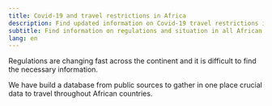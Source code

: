 ```yaml
---
title: Covid-19 and travel restrictions in Africa
description: Find updated information on Covid-19 travel restrictions in African countries
subtitle: Find information on regulations and situation in all African countries
lang: en
---
```


Regulations are changing fast across the continent and it is difficult to find the necessary information.

We have build a database from public sources to gather in one place crucial data to travel throughout African countries.
